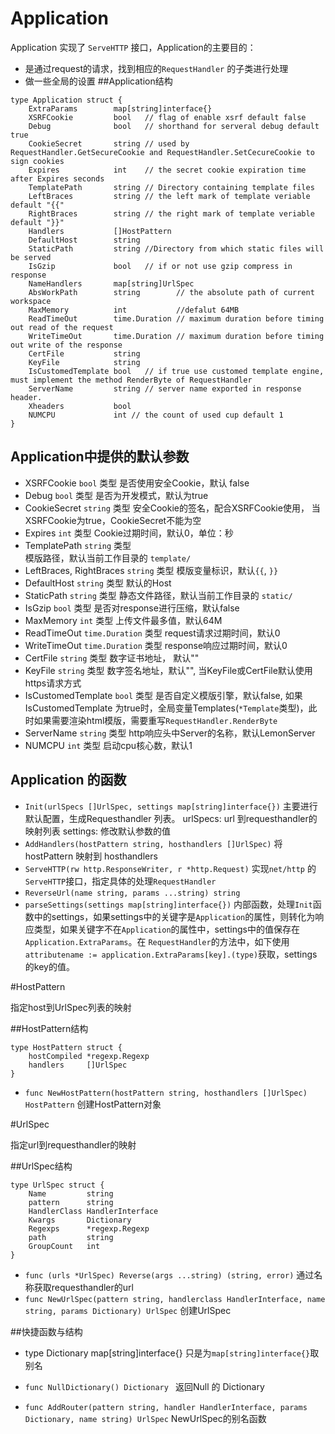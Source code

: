 #  Application

Application 实现了 ``ServeHTTP`` 接口，Application的主要目的：

-  是通过request的请求，找到相应的``RequestHandler`` 的子类进行处理
-  做一些全局的设置
##Application结构
```
type Application struct {
	ExtraParams        map[string]interface{}
	XSRFCookie         bool   // flag of enable xsrf default false
	Debug              bool   // shorthand for serveral debug default true
	CookieSecret       string // used by RequestHandler.GetSecureCookie and RequestHandler.SetCecureCookie to sign cookies
	Expires            int    // the secret cookie expiration time after Expires seconds
	TemplatePath       string // Directory containing template files
	LeftBraces         string // the left mark of template veriable default "{{"
	RightBraces        string // the right mark of template veriable default "}}"
	Handlers           []HostPattern
	DefaultHost        string
	StaticPath         string //Directory from which static files will be served
	IsGzip             bool   // if or not use gzip compress in response
	NameHandlers       map[string]UrlSpec
	AbsWorkPath        string        // the absolute path of current workspace
	MaxMemory          int           //defalut 64MB
	ReadTimeOut        time.Duration // maximum duration before timing out read of the request
	WriteTimeOut       time.Duration // maximum duration before timing out write of the response
	CertFile           string
	KeyFile            string
	IsCustomedTemplate bool   // if true use customed template engine, must implement the method RenderByte of RequestHandler
	ServerName         string // server name exported in response header.
	Xheaders           bool
	NUMCPU             int // the count of used cup default 1
}
```
## Application中提供的默认参数
-  XSRFCookie ``bool`` 类型
	是否使用安全Cookie，默认 false
-  Debug ``bool`` 类型
	是否为开发模式，默认为true
-  CookieSecret ``string`` 类型
	安全Cookie的签名，配合XSRFCookie使用， 当XSRFCookie为true，CookieSecret不能为空
-  Expires ``int`` 类型
	Cookie过期时间，默认0，单位：秒
-  TemplatePath ``string`` 类型        
	模版路径，默认当前工作目录的 ``template/``
-  LeftBraces, RightBraces ``string`` 类型
	模版变量标识，默认``{{``, ``}}``
-  DefaultHost ``string`` 类型
	 默认的Host
-  StaticPath ``string`` 类型
	静态文件路径，默认当前工作目录的 ``static/``
-  IsGzip ``bool`` 类型
	是否对response进行压缩，默认false
-  MaxMemory ``int`` 类型
	上传文件最多值，默认64M
-  ReadTimeOut ``time.Duration`` 类型
	request请求过期时间，默认0
-  WriteTimeOut ``time.Duration`` 类型
	response响应过期时间，默认0
-  CertFile ``string`` 类型
	数字证书地址， 默认""
-  KeyFile ``string`` 类型
	数字签名地址，默认"", 当KeyFile或CertFile默认使用https请求方式
-  IsCustomedTemplate ``bool`` 类型
	是否自定义模版引擎，默认false, 如果IsCustomedTemplate 为true时，全局变量Templates(``*Template``类型)，此时如果需要渲染html模版，需要重写``RequestHandler.RenderByte`` 
-  ServerName ``string`` 类型
	http响应头中Server的名称，默认LemonServer
-  NUMCPU ``int`` 类型
	启动cpu核心数，默认1

## Application 的函数

 -  ``Init(urlSpecs []UrlSpec, settings map[string]interface{})`` 主要进行默认配置，生成Requesthandler 列表。
urlSpecs: url 到requesthandler的映射列表
settings: 修改默认参数的值
 -  ``AddHandlers(hostPattern string, hosthandlers []UrlSpec)`` 
	 将hostPattern 映射到 hosthandlers
 - ``ServeHTTP(rw http.ResponseWriter, r *http.Request)``
	 实现``net/http`` 的 ``ServeHTTP``接口，指定具体的处理``RequestHandler``
 - ``ReverseUrl(name string, params ...string) string``
 - ``parseSettings(settings map[string]interface{})``
	内部函数，处理``Init``函数中的settings，如果settings中的关键字是``Application``的属性，则转化为响应类型，如果关键字不在``Application``的属性中，settings中的值保存在``Application.ExtraParams``。在 ``RequestHandler``的方法中，如下使用
	``attributename := application.ExtraParams[key].(type)``获取，settings的key的值。

#HostPattern

指定host到UrlSpec列表的映射

##HostPattern结构

```
type HostPattern struct {
	hostCompiled *regexp.Regexp
	handlers     []UrlSpec
}
```

- ``func NewHostPattern(hostPattern string, hosthandlers []UrlSpec) HostPattern``
	创建HostPattern对象

#UrlSpec

指定url到requesthandler的映射

##UrlSpec结构

```
type UrlSpec struct {
	Name         string
	pattern      string
	HandlerClass HandlerInterface
	Kwargs       Dictionary
	Regexps      *regexp.Regexp
	path         string
	GroupCount   int
}
```

- ``func (urls *UrlSpec) Reverse(args ...string) (string, error)``
	通过名称获取requesthandler的url
- ``func NewUrlSpec(pattern string, handlerclass HandlerInterface, name string, params Dictionary) UrlSpec`` 
	创建UrlSpec

##快捷函数与结构

- type Dictionary map[string]interface{}
	只是为``map[string]interface{}``取别名
- ``func NullDictionary() Dictionary ``
	返回Null 的 Dictionary

- ``func AddRouter(pattern string, handler HandlerInterface, params Dictionary, name string) UrlSpec``
	NewUrlSpec的别名函数




	
	

   
